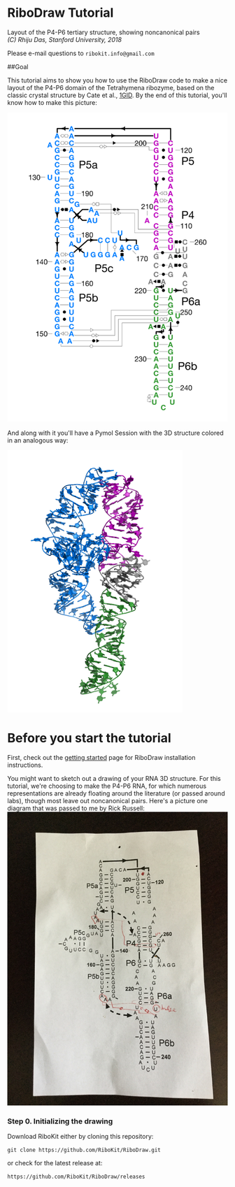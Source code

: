 # RiboDraw Tutorial
Layout of the P4-P6 tertiary structure, showing noncanonical pairs  
_(C) Rhiju Das, Stanford University, 2018_

Please e-mail questions to `ribokit.info@gmail.com`


##Goal

This tutorial aims to show you how to use the RiboDraw code to make a nice layout of the P4-P6 domain of the Tetrahymena ribozyme, based on the classic crystal structure  by Cate et al., [1GID](https://www.rcsb.org/structure/1gid). By the end of this tutorial, you'll know how to make this picture:

![1gidA RiboDraw drawing](images/1gidA_drawing.png)

And along with it you'll have a Pymol Session with the 3D structure colored in an analogous way:

![1gidA Pymol](images/1gidA_pymol.png)


# Before you start the tutorial
First, check out the [getting started](../README.md) page for RiboDraw installation instructions.

You might want to sketch out a drawing of your RNA 3D structure. For this tutorial, we're choosing to make the P4-P6 RNA, for which numerous representations are already floating around the literature (or passed around labs), though most leave out noncanonical pairs. Here's a picture one diagram that was passed to me by Rick Russell:
![P4P6 legacy image](images/P4P6_Legacy_Secstruct.JPG)

### Step 0. Initializing the drawing

Download RiboKit either by cloning this repository:
```
git clone https://github.com/RiboKit/RiboDraw.git 
```
or check for the latest release at:
```
https://github.com/RiboKit/RiboDraw/releases
```
